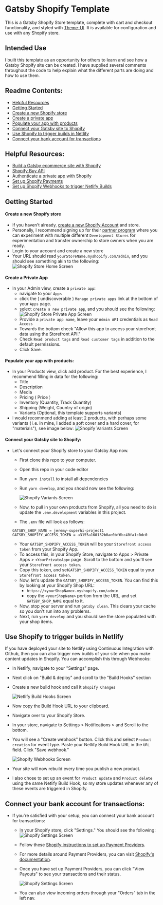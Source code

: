 # Gatsby Shopify Template

This is a Gatsby Shopify Store template, complete with cart and checkout functionality, and styled with [Theme-UI](https://theme-ui.com/). It is available for configuration and use with any Shopify store.

## Intended Use

I built this template as an opportunity for others to learn and see how a Gatsby Shopify site can be created. I have supplied several comments throughout the code to help explain what the different parts are doing and how to use them.

## Readme Contents:

-   [Helpful Resources](#helpful-resources)
-   [Getting Started](#getting-started)
-   [Create a new Shopify store](#create-a-new-shopify-store)
-   [Create a private app](#create-a-private-app)
-   [Populate your app with products](#populate-your-app-with-products)
-   [Connect your Gatsby site to Shopify](#connect-your-gatsby-site-to-shopify)
-   [Use Shopify to trigger builds in Netlify](#use-shopify-to-trigger-builds-in-netlify)
-   [Connect your bank account for transactions](#connect-your-bank-account-for-transactions)

## Helpful Resources:

-   [Build a Gatsby ecommerce site with Shopify](https://www.gatsbyjs.org/docs/building-an-ecommerce-site-with-shopify/)
-   [Shopify Buy API](https://www.npmjs.com/package/shopify-buy#completing-a-checkout)
-   [Authenticate a private app with Shopify](https://shopify.dev/tutorials/create-a-checkout-with-storefront-api#completing-the-checkout)
-   [Set up Shopify Payments](https://help.shopify.com/en/manual/payments/shopify-payments)
-   [Set up Shopify Webhooks to trigger Netlify Builds](https://github.com/gatsbyjs/store.gatsbyjs.org/issues/4)

## Getting Started

#### Create a new Shopify store

-   If you haven't already, [create a new Shopify Account](https://www.shopify.com/) and store.
-   Personally, I recommend signing up for their [partner program](https://www.shopify.com/partners) where you can experiment with multiple different `Development Stores` for experimentation and transfer ownership to store owners when you are ready.
-   Login to your account and create a new store
-   Your URL should read `yourStoreName.myshopify.com/admin`, and you should see something akin to the following:
    ![Shopify Store Home Screen](./README_imgs/Shopify_01.jpg)

#### Create a Private App

-   In your Admin view, create a `private app`:
    -   navigate to your `Apps`
    -   click the ( undiscoverable ) `Manage private apps` link at the bottom of your `Apps` page.
    -   select `create a new private app`, and you should see the following:
        ![Shopify Store Private App Screen](./README_imgs/Shopify_02.jpg)
    -   Provide a `private app name`, leave your `Admin API` credentials as `Read Access`
    -   Towards the bottom check "Allow this app to access your storefront data using the Storefront API."
    -   Check `Read product tags` and `Read customer tags` in addition to the default permissions.
    -   Click Save.

#### Populate your app with products:

-   In your Products view, click add product. For the best experience, I recommend filling in data for the following:
    -   Title
    -   Description
    -   Media
    -   Pricing ( Price )
    -   Inventory (Quantity, Track Quantity)
    -   Shipping (Weight, Country of origin)
    -   Variants (Optional, this template supports variants)
-   I would recommend adding at least 2 products, with perhaps some variants ( i.e. in mine, I added a soft cover and a hard cover, for "materials"), see image below:
    ![Shopify Variants Screen](./README_imgs/Shopify_05.jpg)

#### Connect your Gatsby site to Shopify:

-   Let's connect your Shopify store to your Gatsby App now.

    -   First clone this repo to your computer.
    -   Open this repo in your code editor
    -   Run `yarn install` to install all dependencies
    -   Run `yarn develop`, and you should now see the following:

        ![Shopify Variants Screen](./README_imgs/Shopify_06.jpg)

    -   Now, to pull in your own products from Shopify, all you need to do is update the `.env.development` variables in this project.
    -   The `.env` file will look as follows:

    ```
    GATSBY_SHOP_NAME = jeremy-superhi-project1
    GATSBY_SHOPIFY_ACCESS_TOKEN = a3155a160132b0ae0bf6bc40fa1c0dc0
    ```

    -   Your `GATSBY_SHOPIFY_ACCESS_TOKEN` will be your `Storefront access token` from your Shopify App.
    -   To access this, in your Shopify Store, navigate to Apps > Private Apps > `<YourPrivateApp>` page. Scroll to the bottom and you'll see your `Storefront access token`.
    -   Copy this token, and set`GATSBY_SHOPIFY_ACCESS_TOKEN` equal to your `Storefront access token`.
    -   Now, let's update the `GATSBY_SHOPIFY_ACCESS_TOKEN`. You can find this by looking at your Shopify Shop URL:
        -   `https://<yourShopName>.myshopify.com/admin`
        -   copy the `<yourShopName>` portion from the URL, and set `GATSBY_SHOP_NAME` equal to it.
    -   Now, stop your server and run `gatsby clean`. This clears your cache so you don't run into any problems.
    -   Next, run `yarn develop` and you should see the store populated with your shop items.

## Use Shopify to trigger builds in Netlify

If you have deployed your site to Netlify using Continuous Integration with Github, then you can also trigger new builds of your site when you make content updates in Shopify. You can accomplish this through Webhooks:

-   In Netlify, navigate to your "Settings" page.
-   Next click on "Build & deploy" and scroll to the "Build Hooks" section
-   Create a new build hook and call it `Shopify Changes`

    ![Netlify Build Hooks Screen](./README_imgs/Netlify_07.jpg)

-   Now copy the Build Hook URL to your clipboard.
-   Navigate over to your Shopify Store.
-   In your store, navigate to Settings > Notifications > and Scroll to the bottom.
-   You will see a "Create webhook" button. Click this and select `Product creation` for event type. Paste your Netlify Build Hook URL in the `URL` field. Click "Save webhook."

    ![Shopify Webhooks Screen](./README_imgs/Shopify_08.jpg)

-   Your site will now rebuild every time you publish a new product.
-   I also chose to set up an event for `Product update` and `Product delete` using the same Netlify Build Hook, so my store updates whenever any of these events are triggered in Shopify.

## Connect your bank account for transactions:

-   If you're satisfied with your setup, you can connect your bank account for transactions:

    -   In your Shopify store, click "Settings." You should see the following:
        ![Shopify Settings Screen](./README_imgs/Shopify_03.jpg)
    -   Follow these [Shopify instructions to set up Payment Providers](https://help.shopify.com/en/manual/payments/shopify-payments/setting-up-shopify-payments#set-up-shopify-payments).
    -   For more details around Payment Providers, you can visit [Shopify's documentation](https://help.shopify.com/en/manual/payments).
    -   Once you have set up Payment Providers, you can click "View Payouts" to see your transactions and their status.

        ![Shopify Settings Screen](./README_imgs/Shopify_04.jpg)

    -   You can also view incoming orders through your "Orders" tab in the left nav.
